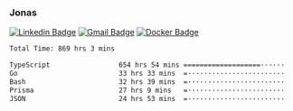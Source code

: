 ### Jonas
[![Linkedin Badge](https://img.shields.io/badge/-Jonas%20Neto-9933F7?style=flat-square&logo=Linkedin&logoColor=white&link=https://www.linkedin.com/in/jonas-nogueira-neto/)](https://www.linkedin.com/in/jonas-nogueira-neto/)
[![Gmail Badge](https://img.shields.io/badge/-nogueiraneto.jonas@gmail.com-9933F7?style=flat-square&logo=Gmail&logoColor=white&link=mailto:nogueiraneto.jonas@gmail.com)](mailto:nogueiraneto.jonas@gmail.com)
[![Docker Badge](https://img.shields.io/badge/-DockerHub-9933F7?style=flat-square&logo=Docker&logoColor=white&link=https://hub.docker.com/u/jonasssneto)](https://hub.docker.com/u/jonasssneto)


<!--START_SECTION:waka-->

```txt
Total Time: 869 hrs 3 mins

TypeScript                 654 hrs 54 mins ===================······   74.65 %
Go                         33 hrs 33 mins  =························   03.82 %
Bash                       32 hrs 39 mins  =························   03.72 %
Prisma                     27 hrs 9 mins   =························   03.09 %
JSON                       24 hrs 53 mins  =························   02.84 %
```

<!--END_SECTION:waka-->
###
